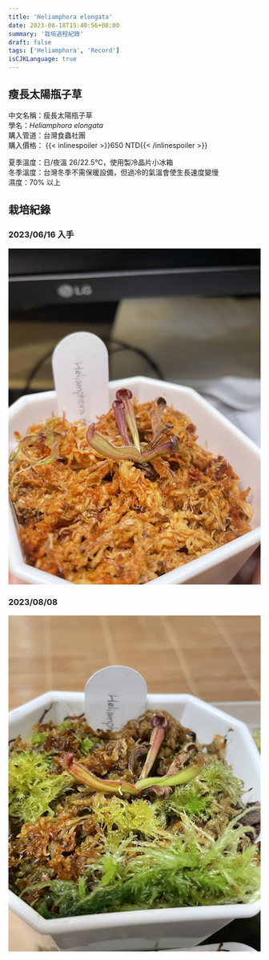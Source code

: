 ```yaml
---
title: 'Heliamphora elongata'
date: 2023-08-18T15:40:56+08:00
summary: '栽培過程紀錄'
draft: false
tags: ['Heliamphora', 'Record']
isCJKLanguage: true
---
```


## 瘦長太陽瓶子草

中文名稱：瘦長太陽瓶子草  
學名：*Heliamphora elongata*  
購入管道：台灣食蟲社團  
購入價格： {{< inlinespoiler >}}650 NTD{{< /inlinespoiler >}}

夏季溫度：日/夜溫 26/22.5℃，使用製冷晶片小冰箱  
冬季溫度：台灣冬季不需保暖設備，但過冷的氣溫會使生長速度變慢  
濕度：70% 以上

## 栽培紀錄

### 2023/06/16 入手

![2023-06-16](./images/2023-06-16.jpg)

### 2023/08/08

![2023-08-08](./images/2023-08-08.jpg)
